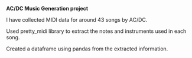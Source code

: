 **AC/DC Music Generation project**

I have collected MIDI data for around 43 songs by AC/DC.

Used pretty_midi library to extract the notes and instruments used in each song.

Created a dataframe using pandas from the extracted information.

